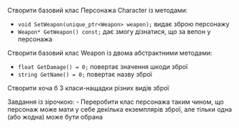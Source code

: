 Створити базовий клас Персонажа Character із методами:
- `void SetWeapon(unique_ptr<Weapon> weapon);` видає зброю персонажу
- `Weapon* GetWeapon() const;` дає змогу дізнатися, що за вепон у персонажа

Створити базовий клас Weapon із двома абстрактними методами:
- `float GetDamage() = 0;` повертає значення шкоди зброї
- `string GetName() = 0;` повертає назву зброї

Створити хоча б 3 класи-нащадки різних видів зброї

Завдання із зірочкою:
    - Переробити клас персонажа таким чином, що персонаж може мати у себе декілька екземплярів зброї, але тільки одна (або жодна) може бути обрана